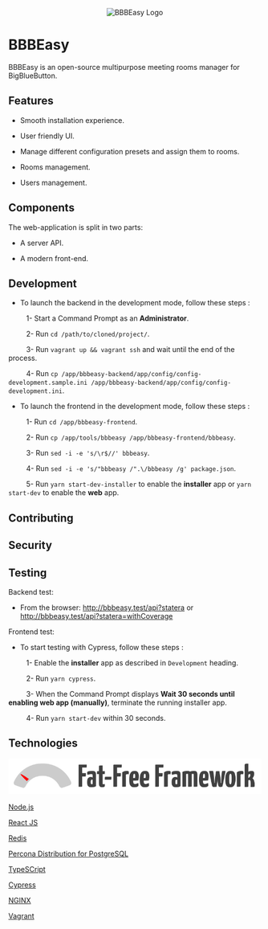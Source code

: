 <p align="center">
  <img src="https://github.com/riadvice/bbbeasy/blob/develop/bbbeasy-frontend/public/images/logo_02.png" alt="BBBEasy Logo">
</p>

# BBBEasy

BBBEasy is an open-source  multipurpose meeting rooms manager for BigBlueButton.

## Features

- Smooth installation experience.

- User friendly UI.

- Manage different configuration presets and assign them to rooms.

- Rooms management.

- Users management.

## Components

The web-application is split in two parts:

- A server API.

- A modern front-end.

## Development

- To launch the backend in the development mode, follow these steps :

&nbsp;&nbsp;&nbsp;&nbsp;&nbsp;&nbsp;&nbsp;&nbsp; 1- Start a Command Prompt as an **Administrator**.

&nbsp;&nbsp;&nbsp;&nbsp;&nbsp;&nbsp;&nbsp;&nbsp; 2- Run `cd /path/to/cloned/project/`.

&nbsp;&nbsp;&nbsp;&nbsp;&nbsp;&nbsp;&nbsp;&nbsp; 3- Run `vagrant up && vagrant ssh` and wait until the end of the process.

&nbsp;&nbsp;&nbsp;&nbsp;&nbsp;&nbsp;&nbsp;&nbsp; 4- Run `cp /app/bbbeasy-backend/app/config/config-development.sample.ini /app/bbbeasy-backend/app/config/config-development.ini`.

- To launch the frontend in the development mode, follow these steps :

&nbsp;&nbsp;&nbsp;&nbsp;&nbsp;&nbsp;&nbsp;&nbsp; 1- Run `cd /app/bbbeasy-frontend`.

&nbsp;&nbsp;&nbsp;&nbsp;&nbsp;&nbsp;&nbsp;&nbsp; 2- Run `cp /app/tools/bbbeasy /app/bbbeasy-frontend/bbbeasy`.

&nbsp;&nbsp;&nbsp;&nbsp;&nbsp;&nbsp;&nbsp;&nbsp; 3- Run `sed -i -e 's/\r$//' bbbeasy`.

&nbsp;&nbsp;&nbsp;&nbsp;&nbsp;&nbsp;&nbsp;&nbsp; 4- Run `sed -i -e 's/"bbbeasy /".\/bbbeasy /g' package.json`.

&nbsp;&nbsp;&nbsp;&nbsp;&nbsp;&nbsp;&nbsp;&nbsp; 5- Run `yarn start-dev-installer` to enable the **installer** app or `yarn start-dev` to enable the **web** app.

## Contributing

## Security

## Testing

Backend test:

- From the browser: http://bbbeasy.test/api?statera or http://bbbeasy.test/api?statera=withCoverage

Frontend test:

- To start testing with Cypress, follow these steps :

&nbsp;&nbsp;&nbsp;&nbsp;&nbsp;&nbsp;&nbsp;&nbsp; 1- Enable the **installer** app as described in `Development` heading.

&nbsp;&nbsp;&nbsp;&nbsp;&nbsp;&nbsp;&nbsp;&nbsp; 2- Run `yarn cypress`.

&nbsp;&nbsp;&nbsp;&nbsp;&nbsp;&nbsp;&nbsp;&nbsp; 3- When the Command Prompt displays **Wait 30 seconds until enabling web app (manually)**, terminate the running installer app.

&nbsp;&nbsp;&nbsp;&nbsp;&nbsp;&nbsp;&nbsp;&nbsp; 4- Run `yarn start-dev` within 30 seconds.

## Technologies

<p align="center">
  <img src="https://github.com/bcosca/fatfree/raw/master/ui/images/logo.png" href="https://fatfreeframework.com" alt="Fat-Free Framework">
</p>

[Node.js](https://nodejs.org/en/)

[React JS](https://reactjs.org/)

[Redis](https://redis.io/)

[Percona Distribution for PostgreSQL](https://www.percona.com/software/postgresql-distribution)

[TypeSCript](https://www.typescriptlang.org/)

[Cypress](https://www.cypress.io/)

[NGINX](https://www.nginx.com/)

[Vagrant](https://www.vagrantup.com/)
